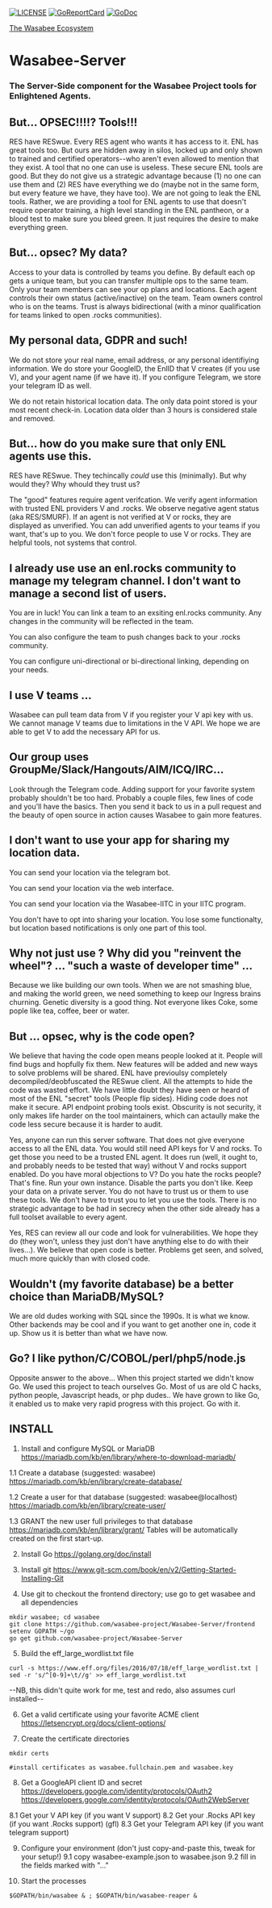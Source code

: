 [![LICENSE](https://img.shields.io/badge/license-MIT-blue.svg)](LICENSE)
[![GoReportCard](https://goreportcard.com/badge/wasabee-project/Wasabee-Server)](https://goreportcard.com/report/wasabee-project/Wasabee-Server)
[![GoDoc](https://godoc.org/github.com/wasabee-project/Wasabee-Server?status.svg)](https://godoc.org/github.com/wasabee-project/Wasabee-Server)

[The Wasabee Ecosystem](https://github.com/wasabee-project/)

# Wasabee-Server 
### The Server-Side component for the Wasabee Project tools for Enlightened Agents.

## But... OPSEC!!!!? Tools!!!

RES have RESwue. Every RES agent who wants it has access to it. ENL has great tools too. But ours are hidden away in silos, locked up and only shown to trained and certified operators--who aren't even allowed to mention that they exist. A tool that no one can use is useless. These secure ENL tools are good. But they do not give us a strategic advantage because (1) no one can use them and (2) RES have everything we do (maybe not in the same form, but every feature we have, they have too). We are not going to leak the ENL tools. Rather, we are providing a tool for ENL agents to use that doesn't require operator training, a high level standing in the ENL pantheon, or a blood test to make sure you bleed green.  It just requires the desire to make everything green. 

## But... opsec? My data?

Access to your data is controlled by teams you define. By default each op gets a unique team, but you can transfer multiple ops to the same team. Only your team members can see your op plans and locations. Each agent controls their own status (active/inactive) on the team. Team owners control who is on the teams. Trust is always bidirectional (with a minor qualification for teams linked to open .rocks communities).

## My personal data, GDPR and such!

We do not store your real name, email address, or any personal identifiying information. We do store your GoogleID, the EnlID that V creates (if you use V), and your agent name (if we have it). If you configure Telegram, we store your telegram ID as well.

We do not retain historical location data. The only data point stored is your most recent check-in. Location data older than 3 hours is considered stale and removed.

## But... how do you make sure that only ENL agents use this.

RES have RESwue. They techincally _could_ use this (minimally). But why would they? Why whould they trust us?

The "good" features require agent verifcation. We verify agent information with trusted ENL providers V and .rocks. We observe negative agent status (aka RES/SMURF). If an agent is not verified at V or rocks, they are displayed as unverified. You can add unverified agents to your teams if you want, that's up to you. We don't force people to use V or rocks. They are helpful tools, not systems that control.

## I already use use an enl.rocks community to manage my telegram channel. I don't want to manage a second list of users. 

You are in luck! You can link a team to an exsiting enl.rocks community. Any changes in the community will be reflected in the team.

You can also configure the team to push changes back to your .rocks community.

You can configure uni-directional or bi-directional linking, depending on your needs.

## I use V teams ...

Wasabee can pull team data from V if you register your V api key with us. We cannot manage V teams due to limitations in the V API. We hope we are able to get V to add the necessary API for us.

## Our group uses GroupMe/Slack/Hangouts/AIM/ICQ/IRC...

Look through the Telegram code. Adding support for your favorite system probably shouldn't be too hard. Probably a couple files, few lines of code and you'll have the basics.  Then you send it back to us in a pull request and the beauty of open source in action causes Wasabee to gain more features.

## I don't want to use your app for sharing my location data.

You can send your location via the telegram bot.

You can send your location via the web interface.

You can send your location via the Wasabee-IITC in your IITC program.

You don't have to opt into sharing your location. You lose some functionalty, but location based notifications is only one part of this tool.

## Why not just use <insert tool here> ? Why did you "reinvent the wheel"? ... "such a waste of developer time" ...

Because we like building our own tools.  When we are not smashing blue, and making the world green, we need something to keep our Ingress brains churning.  Genetic diversity is a good thing. Not everyone likes Coke, some pople like tea, coffee, beer or water. 

## But ... opsec, why is the code open?

We believe that having the code open means people looked at it. People will find bugs and hopfully fix them. New features will be added and new ways to solve problems will be shared. ENL have previoulsy completely decompiled/deobfuscated the RESwue client. All the attempts to hide the code was wasted effort. We have little doubt they have seen or heard of most of the ENL "secret" tools (People flip sides). Hiding code does not make it secure. API endpoint probing tools exist. Obscurity is not security, it only makes life harder on the tool maintainers, which can actaully make the code less secure because it is harder to audit. 

Yes, anyone can run this server software. That does not give everyone access to all the ENL data. You would still need API keys for V and rocks. To get those you need to be a trusted ENL agent. It does run (well, it ought to, and probably needs to be tested that way) without V and rocks support enabled. Do you have moral objections to V? Do you hate the rocks people? That's fine. Run your own instance. Disable the parts you don't like. Keep your data on a private server. You do not have to trust us or them to use these tools. We don't have to trust you to let you use the tools. There is no strategic advantage to be had in secrecy when the other side already has a full toolset available to every agent. 

Yes, RES can review all our code and look for vulnerabilities. We hope they do (they won't, unless they just don't have anything else to do with their lives...). We believe that open code is better. Problems get seen, and solved, much more quickly than with closed code.

## Wouldn't (my favorite database) be a better choice than MariaDB/MySQL?

We are old dudes working with SQL since the 1990s. It is what we know. Other backends may be cool and if you want to get another one in, code it up.  Show us it is better than what we have now.

## Go? I like python/C/COBOL/perl/php5/node.js

Opposite answer to the above... When this project started we didn't know Go. We used this project to teach ourselves Go. Most of us are old C hacks, python people, Javascript heads, or php dudes.. We have grown to like Go, it enabled us to make very rapid progress with this project.  Go with it.

## INSTALL
1. Install and configure MySQL or MariaDB
https://mariadb.com/kb/en/library/where-to-download-mariadb/

1.1 Create a database (suggested: wasabee)
https://mariadb.com/kb/en/library/create-database/

1.2 Create a user for that database (suggested: wasabee@localhost)
https://mariadb.com/kb/en/library/create-user/

1.3 GRANT the new user full privileges to that database
https://mariadb.com/kb/en/library/grant/
Tables will be automatically created on the first start-up.

2. Install Go
https://golang.org/doc/install

3. Install git
https://www.git-scm.com/book/en/v2/Getting-Started-Installing-Git

4. Use git to checkout the frontend directory; use go to get wasabee and all dependencies
```
mkdir wasabee; cd wasabee 
git clone https://github.com/wasabee-project/Wasabee-Server/frontend
setenv GOPATH ~/go
go get github.com/wasabee-project/Wasabee-Server
```

5. Build the eff_large_wordlist.txt file
```
curl -s https://www.eff.org/files/2016/07/18/eff_large_wordlist.txt | sed -r 's/^[0-9]+\t//g' >> eff_large_wordlist.txt
```
--NB, this didn't quite work for me, test and redo, also assumes curl installed--

6. Get a valid certificate using your favorite ACME client
https://letsencrypt.org/docs/client-options/

7. Create the certificate directories
```
mkdir certs

#install certificates as wasabee.fullchain.pem and wasabee.key
```

8. Get a GoogleAPI client ID and secret
https://developers.google.com/identity/protocols/OAuth2
https://developers.google.com/identity/protocols/OAuth2WebServer

8.1 Get your V API key (if you want V support)
8.2 Get your .Rocks API key (if you want .Rocks support) (gfl)
8.3 Get your Telegram API key (if you want telegram support)

9. Configure your environment (don't just copy-and-paste this, tweak for your setup!)
9.1 copy wasabee-example.json to wasabee.json
9.2 fill in the fields marked with "..."

10. Start the processes
```
$GOPATH/bin/wasabee & ; $GOPATH/bin/wasabee-reaper &
```
